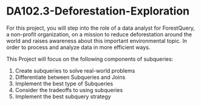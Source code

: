# DA102.3-Deforestation-Exploration

For this project, you will step into the role of a data analyst for ForestQuery, a non-profit organization, on a mission to reduce deforestation around the world and raises awareness about this important environmental topic. 
In order to process and analyze data in more efficient ways. 

This Project will focus on the following components of subqueries:

1.  Create subqueries to solve real-world problems
2.  Differentiate between Subqueries and Joins
3.  Implement the best type of Subqueries
4.  Consider the tradeoffs to using subqueries
5.  Implement the best subquery strategy

